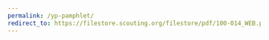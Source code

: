 ```yaml
---
permalink: /yp-pamphlet/
redirect_to: https://filestore.scouting.org/filestore/pdf/100-014_WEB.pdf
---
```

